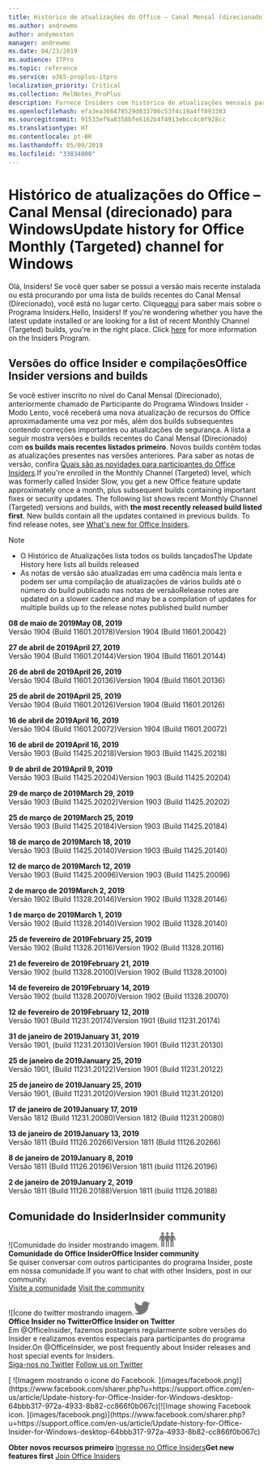 ```yaml
---
title: Histórico de atualizações do Office – Canal Mensal (direcionado)
ms.author: andrewmo
author: andymosten
manager: andrewmo
ms.date: 04/23/2019
ms.audience: ITPro
ms.topic: reference
ms.service: o365-proplus-itpro
localization_priority: Critical
ms.collection: RelNotes_ProPlus
description: Fornece Insiders com histórico de atualizações mensais para os lançamentos do Canal Mensal Direcionado para a área de trabalho do Windows
ms.openlocfilehash: efa3ea366478529d033786c53f4c19a4ff893383
ms.sourcegitcommit: 91533ef9a8358bfe6162b4f4913ebcc4c0f928cc
ms.translationtype: HT
ms.contentlocale: pt-BR
ms.lasthandoff: 05/09/2019
ms.locfileid: "33834800"
---
```

# <a name="update-history-for-office-monthly-targeted-channel-for-windows"></a><span data-ttu-id="92056-103">Histórico de atualizações do Office – Canal Mensal (direcionado) para Windows</span><span class="sxs-lookup"><span data-stu-id="92056-103">Update history for Office Monthly (Targeted) channel for Windows</span></span>

<span data-ttu-id="92056-p101">Olá, Insiders! Se você quer saber se possui a versão mais recente instalada ou está procurando por uma lista de builds recentes do Canal Mensal (Direcionado), você está no lugar certo. Clique[aqui](https://insider.office.com/) para saber mais sobre o Programa Insiders.</span><span class="sxs-lookup"><span data-stu-id="92056-p101">Hello, Insiders! If you're wondering whether you have the latest update installed or are looking for a list of recent Monthly Channel (Targeted) builds, you're in the right place. Click [here](https://insider.office.com/) for more information on the Insiders Program.</span></span>

## <a name="office-insider-versions-and-builds"></a><span data-ttu-id="92056-107">Versões do office Insider e compilações</span><span class="sxs-lookup"><span data-stu-id="92056-107">Office Insider versions and builds</span></span>

<span data-ttu-id="92056-p102">Se você estiver inscrito no nível do Canal Mensal (Direcionado), anteriormente chamado de Participante do Programa Windows Insider - Modo Lento, você receberá uma nova atualização de recursos do Office aproximadamente uma vez por mês, além dos builds subsequentes contendo correções importantes ou atualizações de segurança. A lista a seguir mostra versões e builds recentes do Canal Mensal (Direcionado) com **os builds mais recentes listados primeiro**. Novos builds contêm todas as atualizações presentes nas versões anteriores. Para saber as notas de versão, confira [Quais são as novidades para participantes do Office Insiders](https://support.office.com/pt-BR/article/what-s-new-for-office-insiders-c152d1e2-96ff-4ce9-8c14-e74e13847a24).</span><span class="sxs-lookup"><span data-stu-id="92056-p102">If you're enrolled in the Monthly Channel (Targeted) level, which was formerly called Insider Slow, you get a new Office feature update approximately once a month, plus subsequent builds containing important fixes or security updates. The following list shows recent Monthly Channel (Targeted) versions and builds, with **the most recently released build listed first**. New builds contain all the updates contained in previous builds. To find release notes, see [What's new for Office Insiders](https://support.office.com/pt-BR/article/what-s-new-for-office-insiders-c152d1e2-96ff-4ce9-8c14-e74e13847a24).</span></span>

> [!NOTE]
> - <span data-ttu-id="92056-112">O Histórico de Atualizações lista todos os builds lançados</span><span class="sxs-lookup"><span data-stu-id="92056-112">The Update History here lists all builds released</span></span>
> - <span data-ttu-id="92056-113">As notas de versão são atualizadas em uma cadência mais lenta e podem ser uma compilação de atualizações de vários builds até o número do build publicado nas notas de versão</span><span class="sxs-lookup"><span data-stu-id="92056-113">Release notes are updated on a slower cadence and may be a compilation of updates for multiple builds up to the release notes published build number</span></span>

[//]: # (NÃO REMOVA)

<span data-ttu-id="92056-115">**08 de maio de 2019**</span><span class="sxs-lookup"><span data-stu-id="92056-115">**May 08, 2019**</span></span><br/>
<span data-ttu-id="92056-116">Versão 1904 (Build 11601.20178)</span><span class="sxs-lookup"><span data-stu-id="92056-116">Version 1904 (Build 11601.20042)</span></span><br/>

<span data-ttu-id="92056-117">**27 de abril de 2019**</span><span class="sxs-lookup"><span data-stu-id="92056-117">**April 27, 2019**</span></span><br/>
<span data-ttu-id="92056-118">Versão 1904 (Build 11601.20144)</span><span class="sxs-lookup"><span data-stu-id="92056-118">Version 1904 (Build 11601.20144)</span></span><br/>

<span data-ttu-id="92056-119">**26 de abril de 2019**</span><span class="sxs-lookup"><span data-stu-id="92056-119">**April 26, 2019**</span></span><br/>
<span data-ttu-id="92056-120">Versão 1904 (Build 11601.20136)</span><span class="sxs-lookup"><span data-stu-id="92056-120">Version 1904 (Build 11601.20136)</span></span><br/>

<span data-ttu-id="92056-121">**25 de abril de 2019**</span><span class="sxs-lookup"><span data-stu-id="92056-121">**April 25, 2019**</span></span><br/>
<span data-ttu-id="92056-122">Versão 1904 (Build 11601.20126)</span><span class="sxs-lookup"><span data-stu-id="92056-122">Version 1904 (Build 11601.20126)</span></span><br/>

<span data-ttu-id="92056-123">**16 de abril de 2019**</span><span class="sxs-lookup"><span data-stu-id="92056-123">**April 16, 2019**</span></span><br/>
<span data-ttu-id="92056-124">Versão 1904 (Build 11601.20072)</span><span class="sxs-lookup"><span data-stu-id="92056-124">Version 1904 (Build 11601.20072)</span></span><br/>

<span data-ttu-id="92056-125">**16 de abril de 2019**</span><span class="sxs-lookup"><span data-stu-id="92056-125">**April 16, 2019**</span></span><br/>
<span data-ttu-id="92056-126">Versão 1903 (Build 11425.20218)</span><span class="sxs-lookup"><span data-stu-id="92056-126">Version 1903 (Build 11425.20218)</span></span><br/>

<span data-ttu-id="92056-127">**9 de abril de 2019**</span><span class="sxs-lookup"><span data-stu-id="92056-127">**April 9, 2019**</span></span><br/>
<span data-ttu-id="92056-128">Versão 1903 (Build 11425.20204)</span><span class="sxs-lookup"><span data-stu-id="92056-128">Version 1903 (Build 11425.20204)</span></span><br/>

<span data-ttu-id="92056-129">**29 de março de 2019**</span><span class="sxs-lookup"><span data-stu-id="92056-129">**March 29, 2019**</span></span><br/> <span data-ttu-id="92056-130">Versão 1903 (Build 11425.20202)</span><span class="sxs-lookup"><span data-stu-id="92056-130">Version 1903 (Build 11425.20202)</span></span><br/>

<span data-ttu-id="92056-131">**25 de março de 2019**</span><span class="sxs-lookup"><span data-stu-id="92056-131">**March 25, 2019**</span></span><br/> <span data-ttu-id="92056-132">Versão 1903 (Build 11425.20184)</span><span class="sxs-lookup"><span data-stu-id="92056-132">Version 1903 (Build 11425.20184)</span></span><br/>

<span data-ttu-id="92056-133">**18 de março de 2019**</span><span class="sxs-lookup"><span data-stu-id="92056-133">**March 18, 2019**</span></span><br/> <span data-ttu-id="92056-134">Versão 1903 (Build 11425.20140)</span><span class="sxs-lookup"><span data-stu-id="92056-134">Version 1903 (Build 11425.20140)</span></span><br/>

<span data-ttu-id="92056-135">**12 de março de 2019**</span><span class="sxs-lookup"><span data-stu-id="92056-135">**March 12, 2019**</span></span><br/> <span data-ttu-id="92056-136">Versão 1903 (Build 11425.20096)</span><span class="sxs-lookup"><span data-stu-id="92056-136">Version 1903 (Build 11425.20096)</span></span><br/>

<span data-ttu-id="92056-137">**2 de março de 2019**</span><span class="sxs-lookup"><span data-stu-id="92056-137">**March 2, 2019**</span></span><br/> <span data-ttu-id="92056-138">Versão 1902 (Build 11328.20146)</span><span class="sxs-lookup"><span data-stu-id="92056-138">Version 1902 (Build 11328.20146)</span></span><br/>

<span data-ttu-id="92056-139">**1 de março de 2019**</span><span class="sxs-lookup"><span data-stu-id="92056-139">**March 1, 2019**</span></span><br/> <span data-ttu-id="92056-140">Versão 1902 (Build 11328.20140)</span><span class="sxs-lookup"><span data-stu-id="92056-140">Version 1902 (Build 11328.20140)</span></span><br/>

<span data-ttu-id="92056-141">**25 de fevereiro de 2019**</span><span class="sxs-lookup"><span data-stu-id="92056-141">**February 25, 2019**</span></span><br/> <span data-ttu-id="92056-142">Versão 1902 (Build 11328.20116)</span><span class="sxs-lookup"><span data-stu-id="92056-142">Version 1902 (Build 11328.20116)</span></span><br/>

<span data-ttu-id="92056-143">**21 de fevereiro de 2019**</span><span class="sxs-lookup"><span data-stu-id="92056-143">**February 21, 2019**</span></span><br/> <span data-ttu-id="92056-144">Versão 1902 (build 11328.20100)</span><span class="sxs-lookup"><span data-stu-id="92056-144">Version 1902 (Build 11328.20100)</span></span><br/>

<span data-ttu-id="92056-145">**14 de fevereiro de 2019**</span><span class="sxs-lookup"><span data-stu-id="92056-145">**February 14, 2019**</span></span><br/> <span data-ttu-id="92056-146">Versão 1902 (build 11328.20070)</span><span class="sxs-lookup"><span data-stu-id="92056-146">Version 1902 (Build 11328.20070)</span></span><br/>

<span data-ttu-id="92056-147">**12 de fevereiro de 2019**</span><span class="sxs-lookup"><span data-stu-id="92056-147">**February 12, 2019**</span></span><br/> <span data-ttu-id="92056-148">Versão 1901 (Build 11231.20174)</span><span class="sxs-lookup"><span data-stu-id="92056-148">Version 1901 (Build 11231.20174)</span></span><br/>

<span data-ttu-id="92056-149">**31 de janeiro de 2019**</span><span class="sxs-lookup"><span data-stu-id="92056-149">**January 31, 2019**</span></span><br/> <span data-ttu-id="92056-150">Versão 1901, (build 11231.20130)</span><span class="sxs-lookup"><span data-stu-id="92056-150">Version 1901 (Build 11231.20130)</span></span><br/> 

<span data-ttu-id="92056-151">**25 de janeiro de 2019**</span><span class="sxs-lookup"><span data-stu-id="92056-151">**January 25, 2019**</span></span><br/> <span data-ttu-id="92056-152">Versão 1901, (Build 11231.20122)</span><span class="sxs-lookup"><span data-stu-id="92056-152">Version 1901 (Build 11231.20122)</span></span><br/> 

<span data-ttu-id="92056-153">**25 de janeiro de 2019**</span><span class="sxs-lookup"><span data-stu-id="92056-153">**January 25, 2019**</span></span><br/> <span data-ttu-id="92056-154">Versão 1901, (Build 11231.20120)</span><span class="sxs-lookup"><span data-stu-id="92056-154">Version 1901 (Build 11231.20120)</span></span><br/> 

<span data-ttu-id="92056-155">**17 de janeiro de 2019**</span><span class="sxs-lookup"><span data-stu-id="92056-155">**January 17, 2019**</span></span><br/> <span data-ttu-id="92056-156">Versão 1812 (Build 11231.20080)</span><span class="sxs-lookup"><span data-stu-id="92056-156">Version 1812 (Build 11231.20080)</span></span><br/> 

<span data-ttu-id="92056-157">**13 de janeiro de 2019**</span><span class="sxs-lookup"><span data-stu-id="92056-157">**January 13, 2019**</span></span><br/> <span data-ttu-id="92056-158">Versão 1811 (Build 11126.20266)</span><span class="sxs-lookup"><span data-stu-id="92056-158">Version 1811 (Build 11126.20266)</span></span><br/>

<span data-ttu-id="92056-159">**8 de janeiro de 2019**</span><span class="sxs-lookup"><span data-stu-id="92056-159">**January 8, 2019**</span></span><br/> <span data-ttu-id="92056-160">Versão 1811 (Build 11126.20196)</span><span class="sxs-lookup"><span data-stu-id="92056-160">Version 1811 (build 11126.20196)</span></span><br/> 

<span data-ttu-id="92056-161">**2 de janeiro de 2019**</span><span class="sxs-lookup"><span data-stu-id="92056-161">**January 2, 2019**</span></span><br/> <span data-ttu-id="92056-162">Versão 1811 (Build 11126.20188)</span><span class="sxs-lookup"><span data-stu-id="92056-162">Version 1811 (build 11126.20188)</span></span><br/> 


## <a name="insider-community"></a><span data-ttu-id="92056-163">Comunidade do Insider</span><span class="sxs-lookup"><span data-stu-id="92056-163">Insider community</span></span>

<span data-ttu-id="92056-164">![Comunidade do insider mostrando imagem.</span><span class="sxs-lookup"><span data-stu-id="92056-164">![Image showing insider community.</span></span> ](images/insidercommunity.png)<br/>
<span data-ttu-id="92056-165">**Comunidade do Office Insider**</span><span class="sxs-lookup"><span data-stu-id="92056-165">**Office Insider community**</span></span><br/> <span data-ttu-id="92056-166">Se quiser conversar com outros participantes do programa Insider, poste em nossa comunidade.</span><span class="sxs-lookup"><span data-stu-id="92056-166">If you want to chat with other Insiders, post in our community.</span></span><br/><span data-ttu-id="92056-167"> 
[Visite a comunidade](https://go.microsoft.com/fwlink/?linkid=843493)</span><span class="sxs-lookup"><span data-stu-id="92056-167"> 
[Visit the community](https://go.microsoft.com/fwlink/?linkid=843493)</span></span><br/> 

<span data-ttu-id="92056-168">![Ícone do twitter mostrando imagem.</span><span class="sxs-lookup"><span data-stu-id="92056-168">![Image showing twitter icon.</span></span> ](images/twitter.png)<br/>
<span data-ttu-id="92056-169">**Office Insider no Twitter**</span><span class="sxs-lookup"><span data-stu-id="92056-169">**Office Insider on Twitter**</span></span><br/> <span data-ttu-id="92056-170">Em @OfficeInsider, fazemos postagens regularmente sobre versões do Insider e realizamos eventos especiais para participantes do programa Insider.</span><span class="sxs-lookup"><span data-stu-id="92056-170">On @OfficeInsider, we post frequently about Insider releases and host special events for Insiders.</span></span><br/><span data-ttu-id="92056-171"> 
[Siga-nos no Twitter](https://go.microsoft.com/fwlink/?linkid=717717)</span><span class="sxs-lookup"><span data-stu-id="92056-171"> 
[Follow us on Twitter](https://go.microsoft.com/fwlink/?linkid=717717)</span></span><br/> 

<span data-ttu-id="92056-172">
  [
  ![Imagem mostrando o ícone do Facebook. ](images/facebook.png)](https://www.facebook.com/sharer.php?u=https://support.office.com/en-us/article/Update-history-for-Office-Insider-for-Windows-desktop-64bbb317-972a-4933-8b82-cc866f0b067c)</span><span class="sxs-lookup"><span data-stu-id="92056-172">[![Image showing Facebook icon. ](images/facebook.png)](https://www.facebook.com/sharer.php?u=https://support.office.com/en-us/article/Update-history-for-Office-Insider-for-Windows-desktop-64bbb317-972a-4933-8b82-cc866f0b067c)</span></span>       


<span data-ttu-id="92056-173">**Obter novos recursos primeiro**
[Ingresse no Office Insiders](https://insider.office.com/)</span><span class="sxs-lookup"><span data-stu-id="92056-173">**Get new features first**
[Join Office Insiders](https://insider.office.com/)</span></span>

